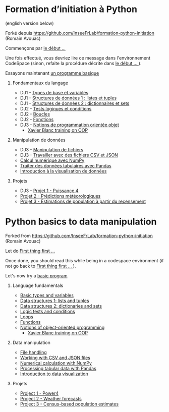 # Formation d’initiation à Python
(english version below)

Forké depuis https://github.com/InseeFrLab/formation-python-initiation (Romain Avouac)

Commençons par [le début ... ](avant-tout.md)

Une fois effectué, vous devriez lire ce message dans l'environnement CodeSpace (sinon, refaite la procédure décrite dans [le début ... ](avant-tout.md)).

Essayons maintenant [un programme basique](bienjoue.ipynb)

1. Fondamentaux du langage
    * DJ1 - [Types de base et variables](fundamentals/types-variables/tutorial.ipynb)
    * DJ1 - [Structures de données 1 : listes et tuples](fundamentals/data-structures1/tutorial.ipynb)
    * DJ1 - [Structures de données 2 : dictionnaires et sets](fundamentals/data-structures2/tutorial.ipynb)
    * DJ2 - [Tests logiques et conditions](fundamentals/tests/tutorial.ipynb)
    * DJ2 - [Boucles](fundamentals/loops/tutorial.ipynb)
    * DJ2 - [Fonctions](fundamentals/functions/tutorial.ipynb)
    * DJ3 - [Notions de programmation orientée objet](fundamentals/oop/tutorial.ipynb)
        * [Xavier Blanc training on OOP ](https://www.youtube.com/playlist?list=PLuNTRFkYD3u6hdYBgQ4qWbP-vgrKUukSS)


2. Manipulation de données
    * DJ3 - [Manipulation de fichiers](manipulation/modules-files/tutorial.ipynb)
    * DJ3 - [Travailler avec des fichiers CSV et JSON](manipulation/csv-json-files/tutorial.ipynb)
    * [Calcul numérique avec NumPy](manipulation/numpy/tutorial.ipynb)
    * [Traiter des données tabulaires avec Pandas](manipulation/pandas/tutorial.ipynb)
    * [Introduction à la visualisation de données](manipulation/dataviz/tutorial.ipynb)

3. Projets
    * DJ3 - [Projet 1 - Puissance 4](projects/puissance4/tutorial.ipynb)
    * [Projet 2 - Prédictions météorologiques](projects/meteo/tutorial.ipynb)
    * [Projet 3 - Estimations de population à partir du recensement](projects/RP/tutorial.ipynb)


# Python basics to data manipulation

Forked from https://github.com/InseeFrLab/formation-python-initiation (Romain Avouac)

Let do [First thing first ... ](first-thing-first.md)

Once done, you should read this while being in a codespace environment (if not go back to [First thing first ... ](first-thing-first.md)).

Let's now try a [basic program](nicejob.ipynb)

1. Language fundamentals
    * [Basic types and variables](fundamentals/types-variables/tutorial_en.ipynb)
    * [Data structures 1: lists and tuples](fundamentals/data-structures1/tutorial_en.ipynb)
    * [Data structures 2: dictionaries and sets](fundamentals/data-structures2/tutorial_en.ipynb)
    * [Logic tests and conditions](fundamentals/tests/tutorial_en.ipynb)
    * [Loops](fundamentals/loops/tutorial_en.ipynb)
    * [Functions](fundamentals/functions/tutorial_en.ipynb)
    * [Notions of object-oriented programming](fundamentals/oop/tutorial_en.ipynb)
        * [Xavier Blanc training on OOP ](https://www.youtube.com/playlist?list=PLuNTRFkYD3u6hdYBgQ4qWbP-vgrKUukSS)

2. Data manipulation
    * [File handling](manipulation/modules-files/tutorial_en.ipynb)
    * [Working with CSV and JSON files](manipulation/csv-json-files/tutorial_en.ipynb)
    * [Numerical calculation with NumPy](manipulation/numpy/tutorial_en.ipynb)
    * [Processing tabular data with Pandas](manipulation/pandas/tutorial_en.ipynb)
    * [Introduction to data visualization](manipulation/dataviz/tutorial_en.ipynb)

3. Projets
    * [Project 1 - Power4](projects/puissance4/tutorial_en.ipynb)
    * [Project 2 - Weather forecasts](projects/meteo/tutorial_en.ipynb)
    * [Project 3 - Census-based population estimates](projects/RP/tutorial_en.ipynb)

